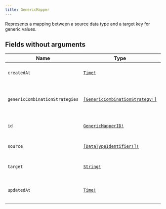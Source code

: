 ```yaml
---
title: GenericMapper
---
```


Represents a mapping between a source data type and a target key for generic values.

## Fields without arguments

| Name | Type | Description |
|------|------|-------------|
| `createdAt` | [`Time!`](../scalar/time.md) | Time when this GenericMapper was created |
| `genericCombinationStrategies` | [`[GenericCombinationStrategy!]`](../object/genericcombinationstrategy.md) | Combination strategies associated with this generic mapper. |
| `id` | [`GenericMapperID!`](../scalar/genericmapperid.md) | Global ID of this GenericMapper |
| `source` | [`[DataTypeIdentifier!]!`](../object/datatypeidentifier.md) | The source data type identifier. |
| `target` | [`String!`](../scalar/string.md) | The target key for the generic value. |
| `updatedAt` | [`Time!`](../scalar/time.md) | Time when this GenericMapper was last updated |

